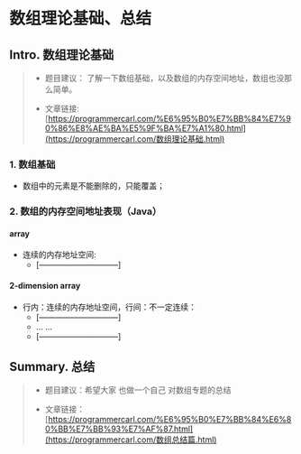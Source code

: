 # 数组理论基础、总结



## Intro. 数组理论基础

> - 题目建议： 了解一下数组基础，以及数组的内存空间地址，数组也没那么简单。
>
> - 文章链接: [https://programmercarl.com/%E6%95%B0%E7%BB%84%E7%90%86%E8%AE%BA%E5%9F%BA%E7%A1%80.html](https://programmercarl.com/数组理论基础.html) 

### 1. 数组基础

- 数组中的元素是不能删除的，只能覆盖；

### 2. 数组的内存空间地址表现（Java）

#### array

- 连续的内存地址空间:
  - [——————————]

#### 2-dimension array

- 行内：连续的内存地址空间，行间：不一定连续：
  - [——————————]
  - ... ...
  - [——————————]



## Summary. 总结

> - 题目建议：希望大家 也做一个自己 对数组专题的总结 
>
> - 文章链接：[https://programmercarl.com/%E6%95%B0%E7%BB%84%E6%80%BB%E7%BB%93%E7%AF%87.html](https://programmercarl.com/数组总结篇.html)




